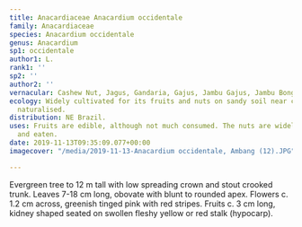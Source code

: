 ```yaml
---
title: Anacardiaceae Anacardium occidentale
family: Anacardiaceae
species: Anacardium occidentale
genus: Anacardium
sp1: occidentale
author1: L.
rank1: ''
sp2: ''
author2: ''
vernacular: Cashew Nut, Jagus, Gandaria, Gajus, Jambu Gajus, Jambu Bongkok
ecology: Widely cultivated for its fruits and nuts on sandy soil near coast, often
  naturalised.
distribution: NE Brazil.
uses: Fruits are edible, although not much consumed. The nuts are widely harvested
  and eaten.
date: 2019-11-13T09:35:09.077+00:00
imagecover: "/media/2019-11-13-Anacardium occidentale, Ambang (12).JPG"

---
```

Evergreen tree to 12 m tall with low spreading crown and stout crooked trunk. Leaves 7-18 cm long, obovate with blunt to rounded apex. Flowers c. 1.2 cm across, greenish tinged pink with red stripes. Fruits c. 3 cm long, kidney shaped seated on swollen fleshy yellow or red stalk (hypocarp).